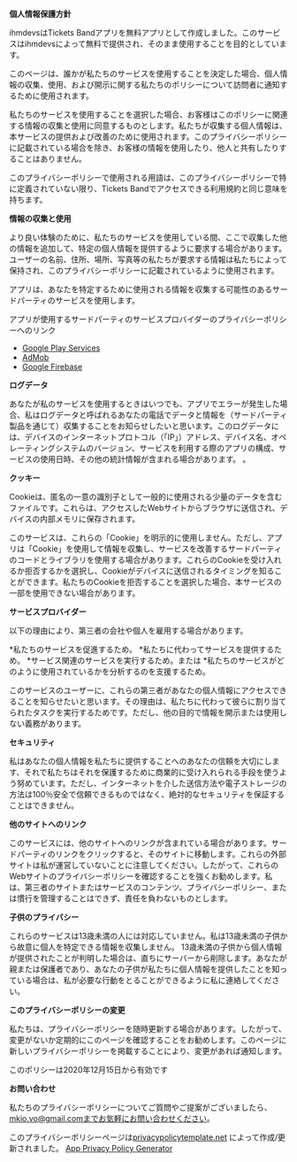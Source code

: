 **個人情報保護方針**

ihmdevsはTickets Bandアプリを無料アプリとして作成しました。このサービスはihmdevsによって無料で提供され、そのまま使用することを目的としています。

このページは、誰かが私たちのサービスを使用することを決定した場合、個人情報の収集、使用、および開示に関する私たちのポリシーについて訪問者に通知するために使用されます。

私たちのサービスを使用することを選択した場合、お客様はこのポリシーに関連する情報の収集と使用に同意するものとします。私たちが収集する個人情報は、本サービスの提供および改善のために使用されます。このプライバシーポリシーに記載されている場合を除き、お客様の情報を使用したり、他人と共有したりすることはありません。

このプライバシーポリシーで使用される用語は、このプライバシーポリシーで特に定義されていない限り、Tickets Bandでアクセスできる利用規約と同じ意味を持ちます。

**情報の収集と使用**

より良い体験のために、私たちのサービスを使用している間、ここで収集した他の情報を追加して、特定の個人情報を提供するように要求する場合があります。ユーザーの名前、住所、場所、写真等の私たちが要求する情報は私たちによって保持され、このプライバシーポリシーに記載されているように使用されます。

アプリは、あなたを特定するために使用される情報を収集する可能性のあるサードパーティのサービスを使用します。

アプリが使用するサードパーティのサービスプロバイダーのプライバシーポリシーへのリンク

*   [Google Play Services](https://www.google.com/policies/privacy/)
*   [AdMob](https://support.google.com/admob/answer/6128543?hl=ja)
*   [Google Firebase](https://firebase.google.com/policies/analytics)

**ログデータ**

あなたが私のサービスを使用するときはいつでも、アプリでエラーが発生した場合、私はログデータと呼ばれるあなたの電話でデータと情報を（サードパーティ製品を通じて）収集することをお知らせしたいと思います。このログデータには、デバイスのインターネットプロトコル（「IP」）アドレス、デバイス名、オペレーティングシステムのバージョン、サービスを利用する際のアプリの構成、サービスの使用日時、その他の統計情報が含まれる場合があります。 。

**クッキー**

Cookieは、匿名の一意の識別子として一般的に使用される少量のデータを含むファイルです。これらは、アクセスしたWebサイトからブラウザに送信され、デバイスの内部メモリに保存されます。

このサービスは、これらの「Cookie」を明示的に使用しません。ただし、アプリは「Cookie」を使用して情報を収集し、サービスを改善するサードパーティのコードとライブラリを使用する場合があります。これらのCookieを受け入れるか拒否するかを選択し、Cookieがデバイスに送信されるタイミングを知ることができます。私たちのCookieを拒否することを選択した場合、本サービスの一部を使用できない場合があります。

**サービスプロバイダー**

以下の理由により、第三者の会社や個人を雇用する場合があります。

*私たちのサービスを促進するため。
*私たちに代わってサービスを提供するため。
*サービス関連のサービスを実行するため。または
*私たちのサービスがどのように使用されているかを分析するのを支援するため。

このサービスのユーザーに、これらの第三者があなたの個人情報にアクセスできることを知らせたいと思います。その理由は、私たちに代わって彼らに割り当てられたタスクを実行するためです。ただし、他の目的で情報を開示または使用しない義務があります。

**セキュリティ**

私はあなたの個人情報を私たちに提供することへのあなたの信頼を大切にします、それで私たちはそれを保護するために商業的に受け入れられる手段を使うよう努めています。ただし、インターネットを介した送信方法や電子ストレージの方法は100％安全で信頼できるものではなく、絶対的なセキュリティを保証することはできません。

**他のサイトへのリンク**

このサービスには、他のサイトへのリンクが含まれている場合があります。サードパーティのリンクをクリックすると、そのサイトに移動します。これらの外部サイトは私が運営していないことに注意してください。したがって、これらのWebサイトのプライバシーポリシーを確認することを強くお勧めします。私は、第三者のサイトまたはサービスのコンテンツ、プライバシーポリシー、または慣行を管理することはできず、責任を負わないものとします。

**子供のプライバシー**

これらのサービスは13歳未満の人には対応していません。私は13歳未満の子供から故意に個人を特定できる情報を収集しません。 13歳未満の子供から個人情報が提供されたことが判明した場合は、直ちにサーバーから削除します。あなたが親または保護者であり、あなたの子供が私たちに個人情報を提供したことを知っている場合は、私が必要な行動をとることができるように私に連絡してください。

**このプライバシーポリシーの変更**

私たちは、プライバシーポリシーを随時更新する場合があります。したがって、変更がないか定期的にこのページを確認することをお勧めします。このページに新しいプライバシーポリシーを掲載することにより、変更があれば通知します。

このポリシーは2020年12月15日から有効です

**お問い合わせ**

私たちのプライバシーポリシーについてご質問やご提案がございましたら、mkio.vo@gmail.comまでお気軽にお問い合わせください。

このプライバシーポリシーページは[privacypolicytemplate.net](https://privacypolicytemplate.net) によって作成/更新されました。 [App Privacy Policy Generator](https://app-privacy-policy-generator.nisrulz.com/)
